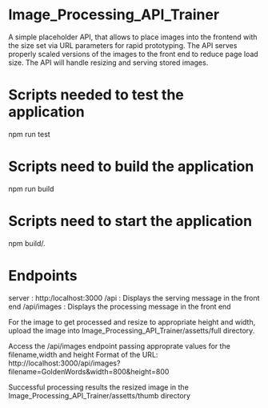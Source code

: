 # Image_Processing_API_Trainer
A simple placeholder API, that allows to place images into the frontend with the size set via URL parameters for rapid prototyping. The API serves properly scaled versions of the images to the front end to reduce page load size. The API  will handle resizing and serving stored images.

# Scripts needed to test the application
npm run test

# Scripts need to build the application
npm run build

# Scripts need to start the application
npm build/.

# Endpoints
server : http:/localhost:3000 
/api : Displays the serving message in the front end
/api/images : Displays the processing message in the front end

For the image to get processed and resize to appropriate height and width, upload the image into Image_Processing_API_Trainer/assetts/full directory.

Access the /api/images endpoint passing approprate values for the filename,width and height
Format of the URL: http://localhost:3000/api/images?filename=GoldenWords&width=800&height=800

Successful processing results the resized image in the Image_Processing_API_Trainer/assetts/thumb directory

